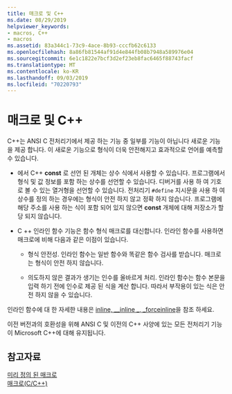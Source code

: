 ```yaml
---
title: 매크로 및 C++
ms.date: 08/29/2019
helpviewer_keywords:
- macros, C++
- macros
ms.assetid: 83a344c1-73c9-4ace-8b93-cccfb62c6133
ms.openlocfilehash: 8a86fb81544af91d4e844fb08b7948a589976e04
ms.sourcegitcommit: 6e1c1822e7bcf3d2ef23eb8fac6465f88743facf
ms.translationtype: MT
ms.contentlocale: ko-KR
ms.lasthandoff: 09/03/2019
ms.locfileid: "70220793"
---
```

# <a name="macros-and-c"></a>매크로 및 C++

C++는 ANSI C 전처리기에서 제공 하는 기능 중 일부를 기능이 아닙니다 새로운 기능을 제공 합니다. 이 새로운 기능으로 형식이 더욱 안전해지고 효과적으로 언어를 예측할 수 있습니다.

- 에서 C++ **const** 로 선언 된 개체는 상수 식에서 사용할 수 있습니다. 프로그램에서 형식 및 값 정보를 포함 하는 상수를 선언할 수 있습니다. 디버거를 사용 하 여 기호로 볼 수 있는 열거형을 선언할 수 있습니다. 전처리기 `#define` 지시문을 사용 하 여 상수를 정의 하는 경우에는 형식이 안전 하지 않고 정확 하지 않습니다. 프로그램에 해당 주소를 사용 하는 식이 포함 되어 있지 않으면 **const** 개체에 대해 저장소가 할당 되지 않습니다.

- C ++ 인라인 함수 기능은 함수 형식 매크로를 대신합니다. 인라인 함수를 사용하면 매크로에 비해 다음과 같은 이점이 있습니다.

  - 형식 안전성. 인라인 함수는 일반 함수와 똑같은 함수 검사를 받습니다. 매크로는 형식이 안전 하지 않습니다.

  - 의도하지 않은 결과가 생기는 인수를 올바르게 처리. 인라인 함수는 함수 본문을 입력 하기 전에 인수로 제공 된 식을 계산 합니다. 따라서 부작용이 있는 식은 안전 하지 않을 수 있습니다.

인라인 함수에 대 한 자세한 내용은 [inline, __inline \_, _forceinline](../cpp/inline-functions-cpp.md)을 참조 하세요.

이전 버전과의 호환성을 위해 ANSI C 및 이전의 C++ 사양에 있는 모든 전처리기 기능이 Microsoft C++에 대해 유지됩니다.

## <a name="see-also"></a>참고자료

[미리 정의 된 매크로](../preprocessor/predefined-macros.md)\
[매크로(C/C++)](../preprocessor/macros-c-cpp.md)
